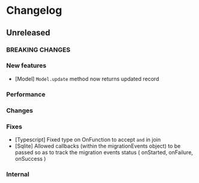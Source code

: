 # Changelog

## Unreleased

### BREAKING CHANGES

### New features
- [Model] `Model.update` method now returns updated record

### Performance

### Changes

### Fixes

- [Typescript] Fixed type on OnFunction to accept `and` in join
- [Sqlite] Allowed callbacks (within the migrationEvents object) to be passed so as to track the migration events status ( onStarted, onFailure, onSuccess )

### Internal
